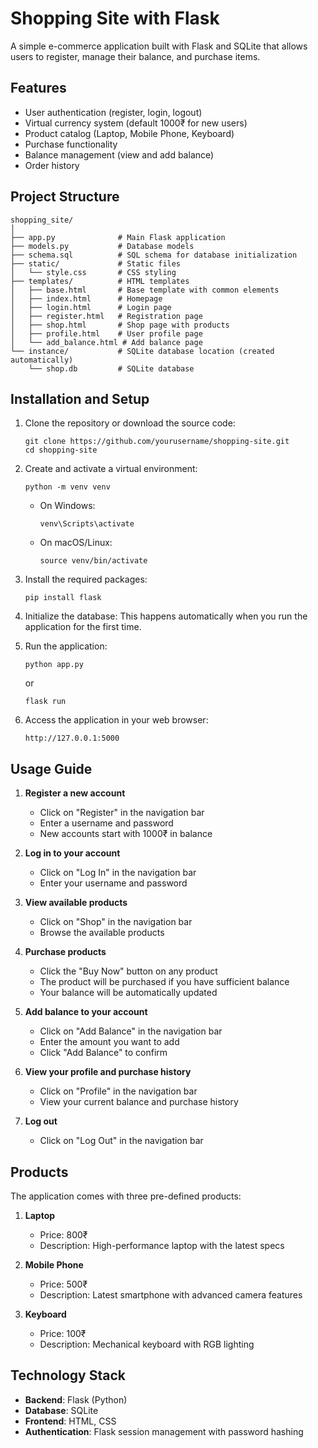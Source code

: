 # Shopping Site with Flask

A simple e-commerce application built with Flask and SQLite that allows users to register, manage their balance, and purchase items.

## Features

-   User authentication (register, login, logout)
-   Virtual currency system (default 1000₹ for new users)
-   Product catalog (Laptop, Mobile Phone, Keyboard)
-   Purchase functionality
-   Balance management (view and add balance)
-   Order history

## Project Structure

```
shopping_site/
│
├── app.py              # Main Flask application
├── models.py           # Database models
├── schema.sql          # SQL schema for database initialization
├── static/             # Static files
│   └── style.css       # CSS styling
├── templates/          # HTML templates
│   ├── base.html       # Base template with common elements
│   ├── index.html      # Homepage
│   ├── login.html      # Login page
│   ├── register.html   # Registration page
│   ├── shop.html       # Shop page with products
│   ├── profile.html    # User profile page
│   └── add_balance.html # Add balance page
└── instance/           # SQLite database location (created automatically)
    └── shop.db         # SQLite database
```

## Installation and Setup

1. Clone the repository or download the source code:

    ```
    git clone https://github.com/yourusername/shopping-site.git
    cd shopping-site
    ```

2. Create and activate a virtual environment:

    ```
    python -m venv venv
    ```

    - On Windows:
        ```
        venv\Scripts\activate
        ```
    - On macOS/Linux:
        ```
        source venv/bin/activate
        ```

3. Install the required packages:

    ```
    pip install flask
    ```

4. Initialize the database:
   This happens automatically when you run the application for the first time.

5. Run the application:

    ```
    python app.py
    ```

    or

    ```
    flask run
    ```

6. Access the application in your web browser:
    ```
    http://127.0.0.1:5000
    ```

## Usage Guide

1. **Register a new account**

    - Click on "Register" in the navigation bar
    - Enter a username and password
    - New accounts start with 1000₹ in balance

2. **Log in to your account**

    - Click on "Log In" in the navigation bar
    - Enter your username and password

3. **View available products**

    - Click on "Shop" in the navigation bar
    - Browse the available products

4. **Purchase products**

    - Click the "Buy Now" button on any product
    - The product will be purchased if you have sufficient balance
    - Your balance will be automatically updated

5. **Add balance to your account**

    - Click on "Add Balance" in the navigation bar
    - Enter the amount you want to add
    - Click "Add Balance" to confirm

6. **View your profile and purchase history**

    - Click on "Profile" in the navigation bar
    - View your current balance and purchase history

7. **Log out**
    - Click on "Log Out" in the navigation bar

## Products

The application comes with three pre-defined products:

1. **Laptop**

    - Price: 800₹
    - Description: High-performance laptop with the latest specs

2. **Mobile Phone**

    - Price: 500₹
    - Description: Latest smartphone with advanced camera features

3. **Keyboard**
    - Price: 100₹
    - Description: Mechanical keyboard with RGB lighting

## Technology Stack

-   **Backend**: Flask (Python)
-   **Database**: SQLite
-   **Frontend**: HTML, CSS
-   **Authentication**: Flask session management with password hashing
